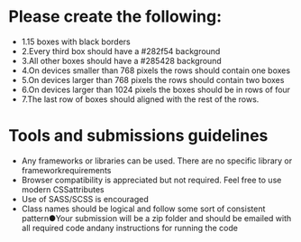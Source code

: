 # Please create the following:

- 1.15 boxes with black borders
- 2.Every third box should have a #282f54 background
- 3.All other boxes should have a #285428 background
- 4.On devices smaller than 768 pixels the rows should contain one boxes
- 5.On devices larger than 768 pixels the rows should contain two boxes
- 6.On devices larger than 1024 pixels the boxes should be in rows of four
- 7.The last row of boxes should aligned with the rest of the rows.

# Tools and submissions guidelines

- Any frameworks or libraries can be used. There are no specific library or frameworkrequirements
- Browser compatibility is appreciated but not required. Feel free to use modern CSSattributes
- Use of SASS/SCSS is encouraged
- Class names should be logical and follow some sort of consistent pattern●Your submission will be a zip folder and should be emailed with all required code andany instructions for running the code
